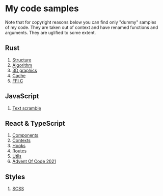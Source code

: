 # My code samples

Note that for copyright reasons below you can find only "dummy" samples of my code. They are taken out of context and have renamed functions and arguments. They are uglified to some extent.

## Rust

1. <a href="/rust/structure.rs">Structure</a>
2. <a href="/rust/algorithm.rs">Algorithm</a>
3. <a href="/rust/3d.rs">3D graphics</a>
4. <a href="/rust/cache.rs">Cache</a>
5. <a href="/rust/ffi.rs">FFI C</a>

## JavaScript

1. <a href="/js/text-scramble.js">Text scramble</a>

## React & TypeScript

1. <a href="/react-ts/components/">Components</a>
2. <a href="/react-ts/contexts">Contexts</a>
3. <a href="/react-ts/hooks/">Hooks</a>
4. <a href="/react-ts/routes.ts">Routes</a>
5. <a href="/react-ts/utils.ts">Utils</a>
6. <a href="https://github.com/twistezo/advent-of-code-2021">Advent Of Code 2021</a>

## Styles

1. <a href="/scss/">SCSS</a>
